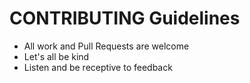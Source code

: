 # CONTRIBUTING Guidelines

* All work and Pull Requests are welcome
* Let's all be kind
* Listen and be receptive to feedback

